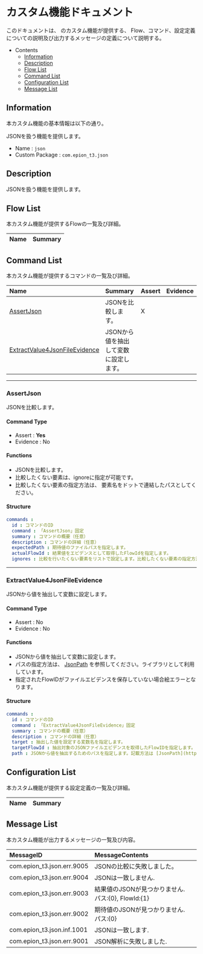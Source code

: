 #  カスタム機能ドキュメント

このドキュメントは、 のカスタム機能が提供する、
Flow、コマンド、設定定義についての説明及び出力するメッセージの定義について説明する。

- Contents
  - [Information](#Information)
  - [Description](#Description)
  - [Flow List](#Flow-List)
  - [Command List](#Command-List)
  - [Configuration List](#Configuration-List)
  - [Message List](#Message-List)

## Information

本カスタム機能の基本情報は以下の通り。

JSONを扱う機能を提供します。

- Name : `json`
- Custom Package : `com.epion_t3.json`

## Description
JSONを扱う機能を提供します。

## Flow List

本カスタム機能が提供するFlowの一覧及び詳細。

|Name|Summary|
|:---|:---|


## Command List

本カスタム機能が提供するコマンドの一覧及び詳細。

|Name|Summary|Assert|Evidence|
|:---|:---|:---|:---|
|[AssertJson](#AssertJson)|JSONを比較します。  |X||
|[ExtractValue4JsonFileEvidence](#ExtractValue4JsonFileEvidence)|JSONから値を抽出して変数に設定します。  |||

------

### AssertJson
JSONを比較します。
#### Command Type
- Assert : __Yes__
- Evidence : No

#### Functions
- JSONを比較します。
- 比較したくない要素は、ignoreに指定が可能です。
- 比較したくない要素の指定方法は、 要素名をドットで連結したパスとしてください。

#### Structure
```yaml
commands : 
  id : コマンドのID
  command : 「AssertJson」固定
  summary : コマンドの概要（任意）
  description : コマンドの詳細（任意）
  expectedPath : 期待値のファイルパスを指定します。
  actualFlowId : 結果値をエビデンスとして取得したFlowIdを指定します。
  ignores : 比較を行いたくない要素をリストで設定します。比較したくない要素の指定方法は、 要素名をドットで連結したパスとしてください。

```

------

### ExtractValue4JsonFileEvidence
JSONから値を抽出して変数に設定します。
#### Command Type
- Assert : No
- Evidence : No

#### Functions
- JSONから値を抽出して変数に設定します。
- パスの指定方法は、 [JsonPath](https://github.com/json-path/JsonPath) を参照してください。ライブラリとして利用しています。
- 指定されたFlowIDがファイルエビデンスを保存していない場合絵エラーとなります。

#### Structure
```yaml
commands : 
  id : コマンドのID
  command : 「ExtractValue4JsonFileEvidence」固定
  summary : コマンドの概要（任意）
  description : コマンドの詳細（任意）
  target : 抽出した値を設定する変数名を指定します。
  targetFlowId : 抽出対象のJSONファイルエビデンスを取得したFlowIDを指定します。
  path : JSONから値を抽出するためのパスを指定します。記載方法は [JsonPath](https://github.com/json-path/JsonPath) を参照してください。

```


## Configuration List

本カスタム機能が提供する設定定義の一覧及び詳細。

|Name|Summary|
|:---|:---|


## Message List

本カスタム機能が出力するメッセージの一覧及び内容。

|MessageID|MessageContents|
|:---|:---|
|com.epion_t3.json.err.9005|JSONの比較に失敗しました。|
|com.epion_t3.json.err.9004|JSONは一致しません.|
|com.epion_t3.json.err.9003|結果値のJSONが見つかりません.　パス:{0}, FlowId:{1}|
|com.epion_t3.json.err.9002|期待値のJSONが見つかりません.　パス:{0}|
|com.epion_t3.json.inf.1001|JSONは一致します.|
|com.epion_t3.json.err.9001|JSON解析に失敗しました.|
